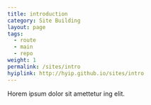 ```yaml
---
title: introduction
category: Site Building
layout: page
tags:
  - route
  - main
  - repo
weight: 1
permalink: /sites/intro
hyiplink: http://hyip.github.io/sites/intro
---
```


Horem ipsum dolor sit amettetur ing elit. 
